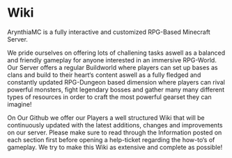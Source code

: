 # Wiki
ArynthiaMC is a fully interactive and customized RPG-Based Minecraft Server.

We pride ourselves on offering lots of challening tasks aswell as a balanced and friendly gameplay for anyone interested in an immersive RPG-World.
Our Server offers a regular Buildworld where players can set up bases as clans and build to their heart‘s content aswell as a fully fledged and constantly updated RPG-Dungeon based dimension where players can rival powerful monsters, fight legendary bosses and gather many many different types of resources in order to craft the most powerful gearset they can imagine!

On Our Github we offer our Players a well structured Wiki that will be continuously updated with the latest additions, changes and improvements on our server. 
Please make sure to read through the Information posted on each section first before opening a help-ticket regarding the how-to‘s of gameplay. We try to make this Wiki as extensive and complete as possible!

